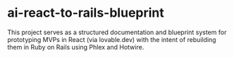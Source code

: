 # ai-react-to-rails-blueprint
This project serves as a structured documentation and blueprint system for prototyping MVPs in React (via lovable.dev) with the intent of rebuilding them in Ruby on Rails using Phlex and Hotwire.
